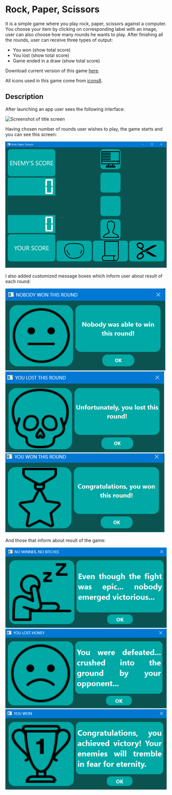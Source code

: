 # Rock, Paper, Scissors

It is a simple game where you play rock, paper, scissors against a computer. You choose your item by clicking on corresponding label with an image, user can also choose how many rounds he wants to play. After finishing all the rounds, user can receive three types of output:
- You won (show total score)
- You lost (show total score)
- Game ended in a draw (show total score)

Download current version of this game [here](https://github.com/AdrianSuliga/Simple_Games/releases/tag/R_S_P_6).

All icons used in this game come from [icons8](https://icons8.com).

## Description

After launching an app user sees the following interface:

![Screenshot of title screen]()

Having chosen number of rounds user wishes to play, the game starts and you can see this screen:

![Screenshot_of_game_screen](/Rock_Paper_Scissors/Screenshots/GameScreen.png)

I also added customized message boxes which inform user about result of each round:

![Screenshot_of_draw_message](/Rock_Paper_Scissors/Screenshots/DrawScreen.png)
![Screenshot_of_failure_message](/Rock_Paper_Scissors/Screenshots/failure.png)
![Screenshot_of_victory_message](/Rock_Paper_Scissors/Screenshots/VictoryScreen.png)

And those that inform about result of the game:

![Screenshot_of_draw_message_that_ends_the_game](/Rock_Paper_Scissors/Screenshots/BoredomScreenshot.png)
![Screenshot_of_failed_game](/Rock_Paper_Scissors/Screenshots/DefeatScreen.png)
![Screenshot_of_won_game](/Rock_Paper_Scissors/Screenshots/WinScreenshot.png)
